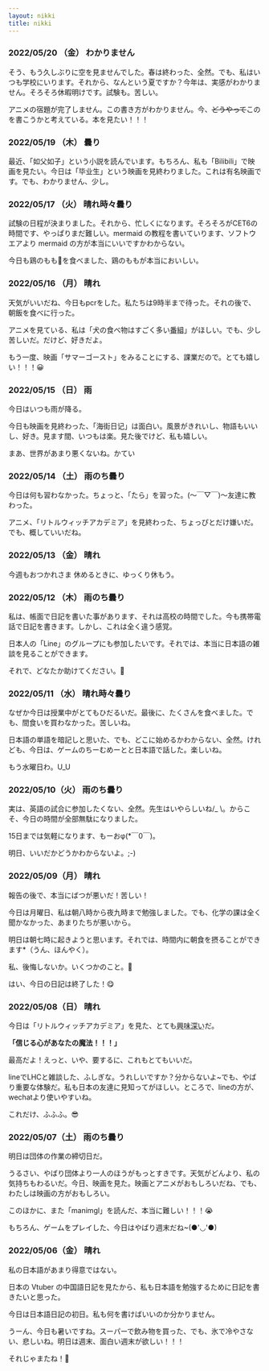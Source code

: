 ```yaml
---
layout: nikki
title: nikki
---
```


### 2022/05/20	（金）	わかりません

そう、もう久しぶりに空を見ませんでした。春は終わった、全然。でも、私はいつも学校にいります。それから、なんという夏ですか？今年は、実感がわかりません。そろそろ休暇明けです。試験も。苦しい。

アニメの宿題が完了しません。この書き方がわかりません。今、~~どうやって~~このを書こうかと考えている。本を見たい！！！



### 2022/05/19	（木）	曇り

最近、「如父如子」という小説を読んでいます。もちろん、私も「Bilibili」で映画を見たい。今日は「毕业生」という映画を見終わりました。これは有名映画です。でも、わかりません、少し。



### 2022/05/17	（火）	晴れ時々曇り

試験の日程が決まりました。それから、忙しくになります。そろそろがCET6の時間です、やっぱりまだ難しい。mermaid の教程を書いていります、ソフトウエアより mermaid の方が本当にいいですかわからない。

今日も鶏のもも🍗を食べました、鶏のももが本当においしい。



### 2022/05/16	（月）	晴れ

天気がいいだね、今日もpcrをした。私たちは9時半まで待った。それの後で、朝飯を食べに行った。

アニメを見ている、私は「犬の食べ物はすごく多い<abbr title="ばんぐみ">番組</abbr>」がほしい。でも、少し苦しいだ。だけど、好きだよ。

もう一度、映画「サマーゴースト」をみることにする、課業だので。とても嬉しい！！！😀



### 2022/05/15	（日）	雨

今日はいつも雨が降る。

今日も映画を見終わった、「海街日记」は面白い。風景がきれいし、物語もいいし、好き。見ます間、いつもは楽。見た後でけど、私も嬉しい。

まあ、世界があまり悪くないね。かてい



### 2022/05/14	（土）	雨のち曇り

今日は何も習わなかった。ちょっと、「たら」を習った。(～￣▽￣)～友達に教わった。

アニメ、「リトルウィッチアカデミア」を見終わった、ちょっぴとだけ嫌いだ。でも、概していいだね。



### 2022/05/13	（金）	晴れ

今週もおつかれさま 休めるときに、ゆっくり休もう。



### 2022/05/12	（木）	雨のち曇り

私は、帳面で日記を書いた事があります、それは高校の時間でした。今も携帯電話で日記を書きます。しかし、これは全く違う感覚。

日本人の「Line」のグループにも参加したいです。それでは、本当に日本語の雑談を見ることができます。

それで、どなたか助けてください。🥺



### 2022/05/11	（水）	晴れ時々曇り

なぜか今日は授業中がとてもひだるいだ。最後に、たくさんを食べました。でも、間食いを買わなかった。苦しいね。

日本語の単語を暗記しと思いた、でも、どこに始めるかわからない、全然。けれども、今日は、ゲームのちーむめーとと日本語で話した。楽しいね。

もう水曜日わ。U_U



### 2022/05/10（火）	雨のち曇り

実は、英語の試合に参加したくない、全然。先生はいやらしいね/_ \。からこそ、今日の時間が全部無駄になりました。

15日までは気軽になります、もーおφ(*￣0￣)。

明日、いいだかどうかわからないよ。;-)



### 2022/05/09（月）	晴れ

報告の後で、本当にばつが悪いだ！苦しい！

今日は月曜日、私は朝八時から夜九時まで勉強しました。でも、化学の課は全く聞かなかった、あまりたちが悪いから。

明日は朝七時に起きようと思います。それでは、時間内に朝食を摂ることができます*（うん、ほんやく）。

私、後悔しないか。いくつかのこと。🤔

はい、今日の日記は終了した！😋



### 2022/05/08（日）	晴れ

今日は「リトルウィッチアカデミア」を見た、とても<abbr title="きょうみぶかい">興味深い</abbr>だ。

**「信じる心があなたの魔法！！！」**

最高だよ！えっと、いや、要するに、これもとてもいいだ。

lineでLHCと雑談した、ふしぎな。うれしいですか？分からないよ~でも、やばり重要な体験だ。私も日本の友達に見知ってがほしい。ところで、lineの方が、wechatより使いやすいね。

これだけ、ふふふ。😎



### 2022/05/07（土）	雨のち曇り	

明日は団体の作業の締切日だ。

うるさい、やばり団体より一人のほうがもっとすきです。天気がどんより、私の気持ちもわるいだ。今日、映画を見た。映画とアニメがおもしろいだね、でも、わたしは映画の方がおもしろい。

このほかに、また「manimgl」を読んだ、本当に難しい！！！😭

もちろん、ゲームをプレイした、今日はやばり週末だね~(●'◡'●)



### 2022/05/06（金）	晴れ	

私の日本語があまり得意ではない。

日本の Vtuber の中国語日記を見たから、私も日本語を勉強するために日記を書きたいと思った。

今日は日本語日記の初日。私も何を書けばいいのか分かりません。

うーん、今日も暑いですね。スーパーで飲み物を買った、でも、氷で冷やさない、悲しいね。明日は週末、面白い週末が欲しい！！！

それじゃまたね！🥰





